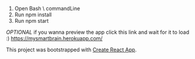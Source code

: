 1) Open Bash \ commandLine
2) Run npm install
3) Run npm start

*OPTIONAL* if you wanna preview the app click this link and wait for it to load :)
https://mysmartbrain.herokuapp.com/





This project was bootstrapped with [Create React App](https://github.com/facebook/create-react-app).
